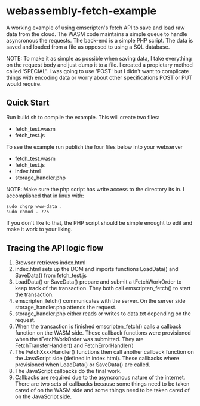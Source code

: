 # webassembly-fetch-example
A working example of using emscripten's fetch API to save and load raw data from the cloud. The WASM code maintains a simple queue to handle asyncronous the requests. The back-end is a simple PHP script. The data is saved and loaded from a file as opposed to using a SQL database.


NOTE: To make it as simple as possible when saving data, I take everything on the request body and just dump it to a file. I created a propietary method called 'SPECIAL'. I was going to use 'POST' but I didn't want to complicate things with encoding data or worry about other specifications POST or PUT would require.

## Quick Start
Run build.sh to compile the example. This will create two files: 
  * fetch_test.wasm 
  * fetch_test.js

To see the example run publish the four files below into your webserver
  * fetch_test.wasm 
  * fetch_test.js
  * index.html
  * storage_handler.php

NOTE: Make sure the php script has write access to the directory its in. I accomplished that in linux with:

    sudo chgrp www-data .
    sudo chmod . 775 

If you don't like to that, the PHP script should be simple enought to edit and make it work to your liking.

## Tracing the API logic flow
  1. Browser retrieves index.html
  2. index.html sets up the DOM and imports functions LoadData() and SaveData() from fetch_test.js
  3. LoadData() or SaveData() prepare and submit a tFetchWorkOrder to keep track of the transaction. They both call emscripten\_fetch() to start the transaction.
  4. emscripten\_fetch() communicates with the server. On the server side storage\_handler.php attends the request.
  5. storage\_handler.php either reads or writes to data.txt depending on the request.
  6. When the transaction is finished emscripten\_fetch() calls a callback function on the WASM side. These callback functions were provisioned when the tFetchWorkOrder was submitted. They are FetchTransferHandler() and FetchErrorHandler()
  7. The FetchXxxxHandler() functions then call another callback function on the JavaScript side (defined in index.html). These callbacks where provisioned when LoadData() or SaveData() are called. 
  8. The JavaScript callbacks do the final work.
  9. Callbacks are required due to the asyncronous nature of the internet. There are two sets of callbacks because some things need to be taken cared of on the WASM side and some things need to be taken cared of on the JavaScript side.
